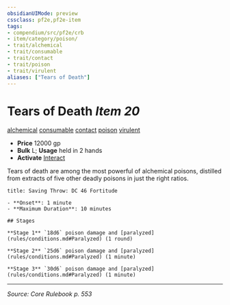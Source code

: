 ```yaml
---
obsidianUIMode: preview
cssclass: pf2e,pf2e-item
tags:
- compendium/src/pf2e/crb
- item/category/poison/
- trait/alchemical
- trait/consumable
- trait/contact
- trait/poison
- trait/virulent
aliases: ["Tears of Death"]
---
```

# Tears of Death *Item 20*  
[alchemical](alchemical.md "Alchemical Item Trait")  [consumable](consumable.md "Consumable Item Trait")  [contact](contact.md "Contact Item Trait")  [poison](Reference/Rules/Traits/poison.md "Poison Effect Trait")  [virulent](virulent.md "Virulent Item Trait")  

- **Price** 12000 gp
- **Bulk** L; **Usage** held in 2 hands
- **Activate** [Interact](interact.md)

Tears of death are among the most powerful of alchemical poisons, distilled from extracts of five other deadly poisons in just the right ratios.

```ad-inline-affliction
title: Saving Throw: DC 46 Fortitude

- **Onset**: 1 minute
- **Maximum Duration**: 10 minutes

## Stages

**Stage 1** `18d6` poison damage and [paralyzed](rules/conditions.md#Paralyzed) (1 round)

**Stage 2** `25d6` poison damage and [paralyzed](rules/conditions.md#Paralyzed) (1 minute)

**Stage 3** `30d6` poison damage and [paralyzed](rules/conditions.md#Paralyzed) (1 minute)
```


---
*Source: Core Rulebook p. 553*